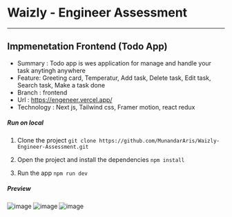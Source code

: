# Waizly - Engineer Assessment

----------------------------------------------------------

## Impmenetation Frontend (Todo App)
- Summary : Todo app is wes application for manage and handle your task anytingh anywhere
- Feature: Greeting card, Temperatur, Add task, Delete task, Edit task, Search task, Make a task done
- Branch : frontend
- Url : https://engeneer.vercel.app/
- Technology : Next js, Tailwind css, Framer motion, react redux

##### Run on local

1. Clone the project
` git clone https://github.com/MunandarAris/Waizly-Engineer-Assessment.git
`

2. Open the project and install the dependencies
` npm install
`

3. Run the app
` npm run dev
`

##### Preview
![image](https://github.com/MunandarAris/Waizly-Engineer-Assessment/assets/67866358/c17599e6-7412-42eb-80ca-b762933d97f1)
![image](https://github.com/MunandarAris/Waizly-Engineer-Assessment/assets/67866358/1b3897af-0406-4d2e-a215-d49af9194fa4)
![image](https://github.com/MunandarAris/Waizly-Engineer-Assessment/assets/67866358/b2339507-3b96-4bee-85d6-a49308aa03f6)


